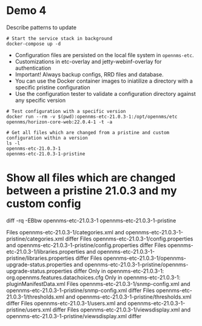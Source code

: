 # Demo 4

Describe patterns to update 

```
# Start the service stack in background
docker-compose up -d
```

- Configuration files are persisted on the local file system in `opennms-etc`.
- Customizations in etc-overlay and jetty-webinf-overlay for authentication
- Important! Always backup configs, RRD files and database.
- You can use the Docker container images to iniatilize a directory with a specific pristine configuration
- Use the configuration tester to validate a configuration directory against any specific version

```
# Test configuration with a specific version
docker run --rm -v $(pwd):opennms-etc-21.0.3-1:/opt/opennms/etc opennms/horizon-core-web:22.0.4-1 -t -a
```

```
# Get all files which are changed from a pristine and custom configuration within a version
ls -l
opennms-etc-21.0.3-1
opennms-etc-21.0.3-1-pristine
```
# Show all files which are changed between a pristine 21.0.3 and my custom config
diff -rq -EBbw opennms-etc-21.0.3-1 opennms-etc-21.0.3-1-pristine

Files opennms-etc-21.0.3-1/categories.xml and opennms-etc-21.0.3-1-pristine/categories.xml differ
Files opennms-etc-21.0.3-1/config.properties and opennms-etc-21.0.3-1-pristine/config.properties differ
Files opennms-etc-21.0.3-1/libraries.properties and opennms-etc-21.0.3-1-pristine/libraries.properties differ
Files opennms-etc-21.0.3-1/opennms-upgrade-status.properties and opennms-etc-21.0.3-1-pristine/opennms-upgrade-status.properties differ
Only in opennms-etc-21.0.3-1: org.opennms.features.datachoices.cfg
Only in opennms-etc-21.0.3-1: pluginManifestData.xml
Files opennms-etc-21.0.3-1/snmp-config.xml and opennms-etc-21.0.3-1-pristine/snmp-config.xml differ
Files opennms-etc-21.0.3-1/thresholds.xml and opennms-etc-21.0.3-1-pristine/thresholds.xml differ
Files opennms-etc-21.0.3-1/users.xml and opennms-etc-21.0.3-1-pristine/users.xml differ
Files opennms-etc-21.0.3-1/viewsdisplay.xml and opennms-etc-21.0.3-1-pristine/viewsdisplay.xml differ
```
